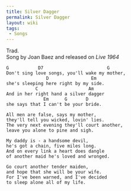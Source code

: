 ```yaml
---
title: Silver Dagger
permalink: Silver Dagger
layout: wiki
tags:
 - Songs
---
```


Trad.  
Song by Joan Baez and released on *Live 1964*

    G           D7                        G
    Don't sing love songs, you'll wake my mother,
                   D                Em
    she's sleeping here right by my side.
               C                   Am
    And in her right hand a silver dagger
                  Em      G       D
    she says that I can't be your bride.

    All men are false, says my mother,
    they'll tell you wicked, lovin' lies.
    The very next evening they'll court another,
    leave you alone to pine and sigh.

    My daddy is - a handsome devil,
    he's got a chain, five miles long.
    And on every link a heart does dangle
    of another maid he's loved and wronged.

    Go court another tender maiden,
    and hope that she will be your wife.
    For I've been warned, and I've decided
    to sleep alone all of my life.
